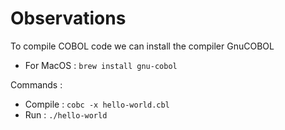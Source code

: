 # Observations

To compile COBOL code we can install the compiler GnuCOBOL

- For MacOS : `brew install gnu-cobol`

Commands : 
- Compile : `cobc -x hello-world.cbl`
- Run : `./hello-world`

